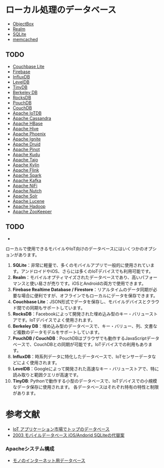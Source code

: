 ﻿# ローカル処理のデータベース
* [ObjectBox](./ObjectBox/) 
* [Realm](./Realm/)
* [SQLite](./SQLite/)
* [memcached](./memcached/)
## TODO
* [Couchbase Lite](./CouchbaseLite/)
* [Firebase](./Firebase/)
* [InfluxDB](./InfluxDB/)
* [LevelDB](./LevelDB/)
* [TinyDB](./TinyDB/)
* [Berkeley DB](./BerkeleyDB/)
* [RocksDB](./RocksDB/)
* [PouchDB](./PouchDB/)
* [CouchDB](./CouchDB/)
* [Apache IoTDB](./ApacheIoTDB/)
* [Apache Cassandra](./ApacheCassandra/)
* [Apache HBase](./ApacheHBase/)
* [Apache Hive](./ApacheHive/)
* [Apache Phoenix](./ApachePhoenix/)
* [Apache Ignite](./ApacheIgnite/)
* [Apache Druid](./ApacheDruid/)
* [Apache Pinot](./ApachePinot/)
* [Apache Kudu](./ApacheKudu/)
* [Apache Tajo](./ApacheTajo/)
* [Apache Kylin](./ApacheKylin/)
* [Apache Flink](./ApacheFlink/)
* [Apache Spark](./ApacheSpark/)
* [Apache Kafka](./ApacheKafka/)
* [Apache NiFi](./ApacheNiFi/)
* [Apache Nutch](./ApacheNutch/)
* [Apache Solr](./ApacheSolr/)
* [Apache Lucene](./ApacheLucene/)
* [Apache Hadoop](./ApacheHadoop/)
* [Apache ZooKeeper](./ApacheZooKeeper/)
## TODO
* 
ローカルで使用できるモバイルやIoT向けのデータベースにはいくつかのオプションがあります。
1. **SQLite**：非常に軽量で、多くのモバイルアプリで一般的に使用されています。アンドロイドやiOS、さらには多くのIoTデバイスでも利用可能です。
2. **Realm**：モバイルオプティマイズされたデータベースであり、高いパフォーマンスと使い易さが売りです。iOSとAndroidの両方で使用できます。
3. **Firebase Realtime Database / Firestore**：リアルタイムのデータ同期が必要な場合に便利ですが、オフラインでもローカルにデータを保存できます。
4. **Couchbase Lite**：JSON形式でデータを保存し、モバイルデバイスとクラウド間での同期もサポートしています。
5. **RocksDB**：Facebookによって開発された埋め込み型のキー・バリューストアです。IoTデバイスでよく使用されます。
6. **Berkeley DB**：埋め込み型のデータベースで、キー・バリュー、列、文書など複数のデータモデルをサポートしています。
7. **PouchDB / CouchDB**：PouchDBはブラウザでも動作するJavaScriptデータベースで、CouchDBとの同期が可能です。IoTデバイスでの利用もあります。
8. **InfluxDB**：時系列データに特化したデータベースで、IoTセンサーデータなどによく使用されます。
9. **LevelDB**：Googleによって開発された高速なキー・バリューストアで、特に読み取りと範囲クエリが高速です。
10. **TinyDB**: Pythonで動作する小型のデータベースで、IoTデバイスでの小規模なデータ保存に使用されます。
各データベースはそれぞれ特有の特性と制限があります。

# 参考文献
* [IoT アプリケーション市場でトップのデータベース](https://www.intuz.com/guide-on-top-iot-databases)
* [2003 モバイルデータベース iOS/Andorid SQLiteの代替案](https://greenrobot.org/news/mobile-databases-sqlite-alternatives-and-nosql-for-android-and-ios/)
### Apacheシステム構成
* [モノのインターネット用データベース](https://iotdb.apache.org/)

